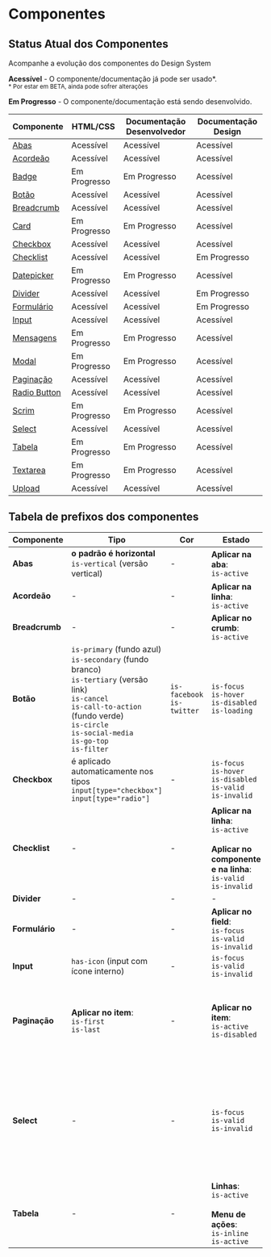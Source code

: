 # Componentes

## Status Atual dos Componentes

Acompanhe a evolução dos componentes do Design System

<p>
    <i checks="fas fa-check text-success"></i>
    <strong>Acessível</strong> - O componente/documentação já pode ser usado*.
    <br/>
    <small>* Por estar em BETA, ainda pode sofrer alterações</small>
</p>

<p>
    <i syncss="fas fa-sync text-orange"></i>
    <strong>Em Progresso</strong> - O componente/documentação está sendo desenvolvido.
</p>

<div class="br-table">
    <div class="table">
        <table>
            <thead>
                <tr>
                    <th>Componente</th>
                    <th class="text-center">HTML/CSS</th>
                    <th class="text-center">Documentação Desenvolvedor</th>
                    <th class="text-center">Documentação Design</th>
                </tr>
            </thead>
            <tbody>
                <tr>
                    <td><a href="/ds/componentes/tabs">Abas</a></td>
                    <td class="text-center">
                        <i class="fas fa-check text-success"></i
                        ><span class="sr-only">Acessível</span>
                    </td>
                    <td class="text-center">
                        <i class="fas fa-check text-success"></i
                        ><span class="sr-only">Acessível</span>
                    </td>
                    <td class="text-center">
                        <i class="fas fa-check text-success"></i
                        ><span class="sr-only">Acessível</span>
                    </td>
                </tr>
                <tr>
                    <td><a href="/ds/componentes/accordeon">Acordeão</a></td>
                    <td class="text-center">
                        <i class="fas fa-check text-success"></i
                        ><span class="sr-only">Acessível</span>
                    </td>
                    <td class="text-center">
                        <i class="fas fa-check text-success"></i
                        ><span class="sr-only">Acessível</span>
                    </td>
                    <td class="text-center">
                        <i class="fas fa-check text-success"></i
                        ><span class="sr-only">Acessível</span>
                    </td>
                </tr>
                <tr>
                    <td><a href="/ds/componentes/badge">Badge</a></td>
                    <td class="text-center">
                        <i class="fas fa-sync text-orange"></i
                        ><span class="sr-only">Em Progresso</span>
                    </td>
                    <td class="text-center">
                        <i class="fas fa-sync text-orange"></i
                        ><span class="sr-only">Em Progresso</span>
                    </td>
                    <td class="text-center">
                        <i class="fas fa-check text-success"></i
                        ><span class="sr-only">Acessível</span>
                    </td>
                </tr>
                <tr>
                    <td><a href="/ds/componentes/button">Botão</a></td>
                    <td class="text-center">
                        <i class="fas fa-check text-success"></i
                        ><span class="sr-only">Acessível</span>
                    </td>
                    <td class="text-center">
                        <i class="fas fa-check text-success"></i
                        ><span class="sr-only">Acessível</span>
                    </td>
                    <td class="text-center">
                        <i class="fas fa-check text-success"></i
                        ><span class="sr-only">Acessível</span>
                    </td>
                </tr>
                <tr>
                    <td><a href="/ds/componentes/breadcrumb">Breadcrumb</a></td>
                    <td class="text-center">
                        <i class="fas fa-check text-success"></i
                        ><span class="sr-only">Acessível</span>
                    </td>
                    <td class="text-center">
                        <i class="fas fa-check text-success"></i
                        ><span class="sr-only">Acessível</span>
                    </td>
                    <td class="text-center">
                        <i class="fas fa-check text-success"></i
                        ><span class="sr-only">Acessível</span>
                    </td>
                </tr>
                <tr>
                    <td><a href="/ds/componentes/card">Card</a></td>
                    <td class="text-center">
                        <i class="fas fa-sync text-orange"></i
                        ><span class="sr-only">Em Progresso</span>
                    </td>
                    <td class="text-center">
                       <i class="fas fa-sync text-orange"></i
                        ><span class="sr-only">Em Progresso</span>
                    </td>
                    <td class="text-center">
                        <i class="fas fa-check text-success"></i
                        ><span class="sr-only">Acessível</span>
                    </td>
                </tr>
                <tr>
                    <td><a href="/ds/componentes/checkbox">Checkbox</a></td>
                    <td class="text-center">
                        <i class="fas fa-check text-success"></i
                        ><span class="sr-only">Acessível</span>
                    </td>
                    <td class="text-center">
                        <i class="fas fa-check text-success"></i
                        ><span class="sr-only">Acessível</span>
                    </td>
                    <td class="text-center">
                        <i class="fas fa-check text-success"></i
                        ><span class="sr-only">Acessível</span>
                    </td>
                </tr>
                <tr>
                    <td><a href="/ds/componentes/checklist">Checklist</a></td>
                    <td class="text-center">
                        <i class="fas fa-check text-success"></i
                        ><span class="sr-only">Acessível</span>
                    </td>
                    <td class="text-center">
                        <i class="fas fa-check text-success"></i
                        ><span class="sr-only">Acessível</span>
                    </td>
                    <td class="text-center">
                        <i class="fas fa-sync text-orange"></i
                        ><span class="sr-only">Em Progresso</span>
                    </td>
                </tr>
                <tr>
                    <td><a href="/ds/componentes/datepicker">Datepicker</a></td>
                    <td class="text-center">
                        <i class="fas fa-sync text-orange"></i
                        ><span class="sr-only">Em Progresso</span>
                    </td>
                    <td class="text-center">
                       <i class="fas fa-sync text-orange"></i
                        ><span class="sr-only">Em Progresso</span>
                    </td>
                    <td class="text-center">
                          <i class="fas fa-check text-success"></i
                        ><span class="sr-only">Acessível</span>
                    </td>
                </tr>
                <tr>
                    <td><a href="/ds/componentes/divider">Divider</a></td>
                    <td class="text-center">
                        <i class="fas fa-check text-success"></i
                        ><span class="sr-only">Acessível</span>
                    </td>
                    <td class="text-center">
                        <i class="fas fa-check text-success"></i
                        ><span class="sr-only">Acessível</span>
                    </td>
                    <td class="text-center">
                        <i class="fas fa-sync text-orange"></i
                        ><span class="sr-only">Em Progresso</span>
                    </td>
                </tr>
                <tr>
                    <td><a href="/ds/componentes/form">Formulário</a></td>
                    <td class="text-center">
                        <i class="fas fa-check text-success"></i
                        ><span class="sr-only">Acessível</span>
                    </td>
                    <td class="text-center">
                        <i class="fas fa-check text-success"></i
                        ><span class="sr-only">Acessível</span>
                    </td>
                    <td class="text-center">
                        <i class="fas fa-sync text-orange"></i
                        ><span class="sr-only">Em Progresso</span>
                    </td>
                </tr>
                <tr>
                    <td><a href="/ds/componentes/input">Input</a></td>
                    <td class="text-center">
                        <i class="fas fa-check text-success"></i
                        ><span class="sr-only">Acessível</span>
                    </td>
                    <td class="text-center">
                        <i class="fas fa-check text-success"></i
                        ><span class="sr-only">Acessível</span>
                    </td>
                    <td class="text-center">
                        <i class="fas fa-check text-success"></i
                        ><span class="sr-only">Acessível</span>
                    </td>
                </tr>
                <tr>
                    <td><a href="/ds/componentes/message">Mensagens</a></td>
                    <td class="text-center">
                        <i class="fas fa-sync text-orange"></i
                        ><span class="sr-only">Em Progresso</span>
                    </td>
                    <td class="text-center">
                        <i class="fas fa-sync text-orange"></i
                        ><span class="sr-only">Em Progresso</span>
                    </td>
                    <td class="text-center">
                        <i class="fas fa-check text-success"></i
                        ><span class="sr-only">Acessível</span>
                    </td>
                </tr>
                <tr>
                    <td><a href="/ds/componentes/modal">Modal</a></td>
                    <td class="text-center">
                        <i class="fas fa-sync text-orange"></i
                        ><span class="sr-only">Em Progresso</span>
                    </td>
                    <td class="text-center">
                        <i class="fas fa-sync text-orange"></i
                        ><span class="sr-only">Em Progresso</span>
                    </td>
                    <td class="text-center">
                        <i class="fas fa-check text-success"></i
                        ><span class="sr-only">Acessível</span>
                    </td>
                </tr>
                <tr>
                    <td><a href="/ds/componentes/pagination">Paginação</a></td>
                    <td class="text-center">
                        <i class="fas fa-check text-success"></i
                        ><span class="sr-only">Acessível</span>
                    </td>
                    <td class="text-center">
                        <i class="fas fa-check text-success"></i
                        ><span class="sr-only">Acessível</span>
                    </td>
                    <td class="text-center">
                        <i class="fas fa-check text-success"></i
                        ><span class="sr-only">Acessível</span>
                    </td>
                </tr>
                <tr>
                    <td><a href="/ds/componentes/radio">Radio Button</a></td>
                    <td class="text-center">
                        <i class="fas fa-check text-success"></i
                        ><span class="sr-only">Acessível</span>
                    </td>
                    <td class="text-center">
                        <i class="fas fa-check text-success"></i
                        ><span class="sr-only">Acessível</span>
                    </td>
                    <td class="text-center">
                        <i class="fas fa-check text-success"></i
                        ><span class="sr-only">Acessível</span>
                    </td>
                </tr>
                <tr>
                    <td><a href="/ds/componentes/scrim">Scrim</a></td>
                    <td class="text-center">
                        <i class="fas fa-sync text-orange"></i
                        ><span class="sr-only">Em Progresso</span>
                    </td>
                    <td class="text-center">
                        <i class="fas fa-sync text-orange"></i
                        ><span class="sr-only">Em Progresso</span>
                    </td>
                    <td class="text-center">
                        <i class="fas fa-check text-success"></i
                        ><span class="sr-only">Acessível</span>
                    </td>
                </tr>
                <tr>
                    <td><a href="/ds/componentes/select">Select</a></td>
                    <td class="text-center">
                        <i class="fas fa-check text-success"></i
                        ><span class="sr-only">Acessível</span>
                    </td>
                    <td class="text-center">
                        <i class="fas fa-check text-success"></i
                        ><span class="sr-only">Acessível</span>
                    </td>
                    <td class="text-center">
                        <i class="fas fa-check text-success"></i
                        ><span class="sr-only">Acessível</span>
                    </td>
                </tr>
                <tr>
                    <td><a href="/ds/componentes/table">Tabela</a></td>
                    <td class="text-center">
                        <i class="fas fa-sync text-orange"></i
                        ><span class="sr-only">Em Progresso</span>
                    </td>
                    <td class="text-center">
                        <i class="fas fa-sync text-orange"></i
                        ><span class="sr-only">Em Progresso</span>
                    </td>
                    <td class="text-center">
                        <i class="fas fa-check text-success"></i
                        ><span class="sr-only">Acessível</span>
                    </td>
                </tr>
                <tr>
                    <td><a href="/ds/componentes/textarea">Textarea</a></td>
                   <td class="text-center">
                        <i class="fas fa-sync text-orange"></i
                        ><span class="sr-only">Em Progresso</span>
                    </td>
                    <td class="text-center">
                        <i class="fas fa-sync text-orange"></i
                        ><span class="sr-only">Em Progresso</span>
                    </td>
                    <td class="text-center">
                        <i class="fas fa-check text-success"></i
                        ><span class="sr-only">Acessível</span>
                    </td>
                </tr>
                <tr>
                    <td><a href="/ds/componentes/upload">Upload</a></td>
                    <td class="text-center">
                        <i class="fas fa-check text-success"></i
                        ><span class="sr-only">Acessível</span>
                    </td>
                    <td class="text-center">
                        <i class="fas fa-check text-success"></i
                        ><span class="sr-only">Acessível</span>
                    </td>
                    <td class="text-center">
                        <i class="fas fa-check text-success"></i
                        ><span class="sr-only">Acessível</span>
                    </td>
                </tr>
            </tbody>
        </table>
    </div>
</div>

## Tabela de prefixos dos componentes

| Componente     | Tipo                                                                                                                                                                                                             | Cor                           | Estado                                                                                                           | Tamanho                                                                                          |
| -------------- | ---------------------------------------------------------------------------------------------------------------------------------------------------------------------------------------------------------------- | ----------------------------- | ---------------------------------------------------------------------------------------------------------------- | ------------------------------------------------------------------------------------------------ |
| **Abas**       | **o padrão é horizontal**<br>`is-vertical` (versão vertical)                                                                                                                                                     | -                             | **Aplicar na aba**:<br>`is-active`                                                                               | -                                                                                                |
| **Acordeão**   | -                                                                                                                                                                                                                | -                             | **Aplicar na linha**:<br>`is-active`                                                                             | -                                                                                                |
| **Breadcrumb** | -                                                                                                                                                                                                                | -                             | **Aplicar no crumb**:<br>`is-active`                                                                             | -                                                                                                |
| **Botão**      | `is-primary` (fundo azul)<br>`is-secondary` (fundo branco)<br>`is-tertiary` (versão link)<br> `is-cancel`<br>`is-call-to-action` (fundo verde)<br>`is-circle`<br>`is-social-media`<br>`is-go-top`<br>`is-filter` | `is-facebook`<br>`is-twitter` | `is-focus`<br>`is-hover`<br>`is-disabled`<br>`is-loading`                                                        | -                                                                                                |
| **Checkbox**   | é aplicado automaticamente nos tipos<br>`input[type="checkbox"]`<br>`input[type="radio"]`                                                                                                                        | -                             | `is-focus`<br>`is-hover`<br>`is-disabled`<br>`is-valid`<br>`is-invalid`                                          | -                                                                                                |
| **Checklist**  | -                                                                                                                                                                                                                | -                             | **Aplicar na linha**:<br>`is-active`<br><br>**Aplicar no componente e na linha**:<br>`is-valid` <br>`is-invalid` | -                                                                                                |
| **Divider**    | -                                                                                                                                                                                                                | -                             | -                                                                                                                | -                                                                                                |
| **Formulário** | -                                                                                                                                                                                                                | -                             | **Aplicar no field**:<br>`is-focus`<br>`is-valid`<br>`is-invalid`<br>                                            | -                                                                                                |
| **Input**      | `has-icon` (input com ícone interno)                                                                                                                                                                             | -                             | `is-focus`<br>`is-valid`<br>`is-invalid`                                                                         | -                                                                                                |
| **Paginação**  | **Aplicar no item**:<br>`is-first`<br>`is-last`                                                                                                                                                                  | -                             | **Aplicar no item**:<br>`is-active`<br>`is-disabled`                                                             | **o padrão não precisa de prefixo**<br>`is-large` (versão grande)                                |
| **Select**     | -                                                                                                                                                                                                                | -                             | `is-focus`<br>`is-valid`<br>`is-invalid`                                                                         | **o padrão não precisa de prefixo**<br>`is-medium` (versão média)<br>`is-small` (versão pequena) |
| **Tabela**     | -                                                                                                                                                                                                                | -                             | **Linhas**:<br>`is-active`<br><br>**Menu de ações**:<br>`is-inline`<br>`is-active`                               | -                                                                                                |
